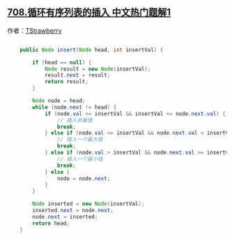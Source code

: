 ## [708.循环有序列表的插入 中文热门题解1](https://leetcode.cn/problems/insert-into-a-sorted-circular-linked-list/solutions/100000/java-yi-ci-bian-li-by-tstrawberry)

作者：[TStrawberry](https://leetcode.cn/u/TStrawberry)

```java

    public Node insert(Node head, int insertVal) {

        if (head == null) { 
            Node result = new Node(insertVal);
            result.next = result;
            return result; 
        }

        Node node = head;
        while (node.next != head) { 
            if (node.val <= insertVal && insertVal <= node.next.val) {
                // 插入非最值
                break;
            } else if (node.val <= insertVal && node.next.val < insertVal &&  node.val > node.next.val) {
                // 插入一个最大值
                break;
            } else if (node.val > insertVal && node.next.val >= insertVal &&  node.val > node.next.val) {
                // 插入一个最小值
                break;
            } else {
                node = node.next;
            }
        }

        Node inserted = new Node(insertVal);
        inserted.next = node.next;
        node.next = inserted;
        return head;
    }
```